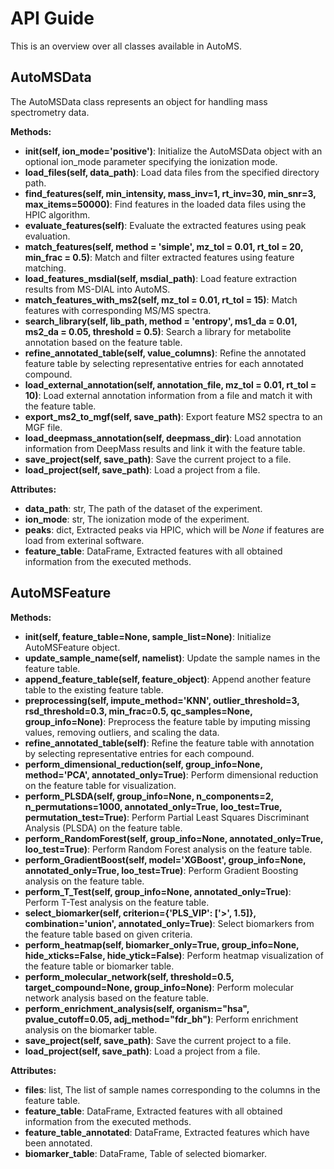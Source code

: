 # API Guide

This is an overview over all classes available in AutoMS.

## AutoMSData
The AutoMSData class represents an object for handling mass spectrometry data.

**Methods:**

- **__init__(self, ion_mode='positive')**: Initialize the AutoMSData object with an optional ion_mode parameter specifying the ionization mode.
- **load_files(self, data_path)**: Load data files from the specified directory path.
- **find_features(self, min_intensity, mass_inv=1, rt_inv=30, min_snr=3, max_items=50000)**: Find features in the loaded data files using the HPIC algorithm. 
- **evaluate_features(self)**: Evaluate the extracted features using peak evaluation.
- **match_features(self, method = 'simple', mz_tol = 0.01, rt_tol = 20, min_frac = 0.5)**: Match and filter extracted features using feature matching.
- **load_features_msdial(self, msdial_path)**: Load feature extraction results from MS-DIAL into AutoMS.
- **match_features_with_ms2(self, mz_tol = 0.01, rt_tol = 15)**: Match features with corresponding MS/MS spectra.
- **search_library(self, lib_path, method = 'entropy', ms1_da = 0.01, ms2_da = 0.05, threshold = 0.5)**: Search a library for metabolite annotation based on the feature table.
- **refine_annotated_table(self, value_columns)**: Refine the annotated feature table by selecting representative entries for each annotated compound.
- **load_external_annotation(self, annotation_file, mz_tol = 0.01, rt_tol = 10)**: Load external annotation information from a file and match it with the feature table.
- **export_ms2_to_mgf(self, save_path)**: Export feature MS2 spectra to an MGF file.
- **load_deepmass_annotation(self, deepmass_dir)**: Load annotation information from DeepMass results and link it with the feature table.
- **save_project(self, save_path)**: Save the current project to a file.
- **load_project(self, save_path)**: Load a project from a file.


**Attributes:**

- **data_path**: str, The path of the dataset of the experiment.
- **ion_mode**: str, The ionization mode of the experiment.
- **peaks**: dict, Extracted peaks via HPIC, which will be *None* if features are load from exterinal software.
- **feature_table**: DataFrame, Extracted features with all obtained information from the executed methods.


## AutoMSFeature

**Methods:**

- **__init__(self, feature_table=None, sample_list=None)**: Initialize AutoMSFeature object.  
- **update_sample_name(self, namelist)**: Update the sample names in the feature table.  
- **append_feature_table(self, feature_object)**: Append another feature table to the existing feature table.  
- **preprocessing(self, impute_method='KNN', outlier_threshold=3, rsd_threshold=0.3, min_frac=0.5, qc_samples=None, group_info=None)**: Preprocess the feature table by imputing missing values, removing outliers, and scaling the data.
- **refine_annotated_table(self)**: Refine the feature table with annotation by selecting representative entries for each compound.
- **perform_dimensional_reduction(self, group_info=None, method='PCA', annotated_only=True)**: Perform dimensional reduction on the feature table for visualization.
- **perform_PLSDA(self, group_info=None, n_components=2, n_permutations=1000, annotated_only=True, loo_test=True, permutation_test=True)**: Perform Partial Least Squares Discriminant Analysis (PLSDA) on the feature table.
- **perform_RandomForest(self, group_info=None, annotated_only=True, loo_test=True)**: Perform Random Forest analysis on the feature table.
- **perform_GradientBoost(self, model='XGBoost', group_info=None, annotated_only=True, loo_test=True)**: Perform Gradient Boosting analysis on the feature table.
- **perform_T_Test(self, group_info=None, annotated_only=True)**: Perform T-Test analysis on the feature table.
- **select_biomarker(self, criterion={'PLS_VIP': ['>', 1.5]}, combination='union', annotated_only=True)**: Select biomarkers from the feature table based on given criteria.
- **perform_heatmap(self, biomarker_only=True, group_info=None, hide_xticks=False, hide_ytick=False)**: Perform heatmap visualization of the feature table or biomarker table.
- **perform_molecular_network(self, threshold=0.5, target_compound=None, group_info=None)**: Perform molecular network analysis based on the feature table.
- **perform_enrichment_analysis(self, organism="hsa", pvalue_cutoff=0.05, adj_method="fdr_bh")**: Perform enrichment analysis on the biomarker table.
- **save_project(self, save_path)**: Save the current project to a file.
- **load_project(self, save_path)**: Load a project from a file.

**Attributes:**

- **files**: list, The list of sample names corresponding to the columns in the feature table.
- **feature_table**: DataFrame, Extracted features with all obtained information from the executed methods.
- **feature_table_annotated**: DataFrame, Extracted features which have been annotated.
- **biomarker_table**: DataFrame, Table of selected biomarker.